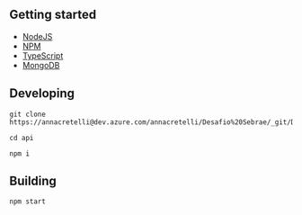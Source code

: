 
## Getting started

- [NodeJS](https://nodejs.org/en/)
- [NPM](https://www.npmjs.com/)
- [TypeScript](https://www.typescriptlang.org/)
- [MongoDB](https://www.mongodb.com/)

## Developing

```
git clone https://annacretelli@dev.azure.com/annacretelli/Desafio%20Sebrae/_git/Desafio%20Sebrae
```
```
cd api
```
```
npm i
```
## Building

```
npm start
```
